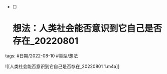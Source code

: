 - [ ] # 想法：人类社会能否意识到它自己是否存在_20220801


tags: #日期/2022-08-10 #类型/想法  



![[人类社会能否意识到它自己是否存在_20220801 1.m4a]]
